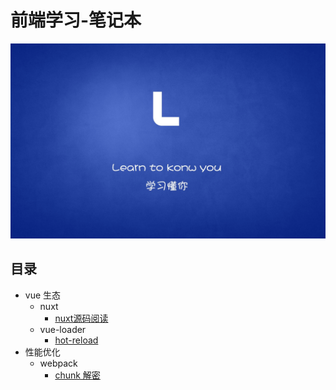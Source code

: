 # 前端学习-笔记本


![](.gitbook/assets/image%20%289%29.png)

## 目录

- vue 生态
    - nuxt
        - [nuxt源码阅读](./vue/nuxt-yuan-ma-ti-wu.md)
    - vue-loader
        - [hot-reload](./vue/nuxt-yuan-ma-ti-wu.md)
- 性能优化
    - webpack
        - [chunk 解密](./xingnengyouhua/dai-ma-zhi-liang-ping-tai.md)







